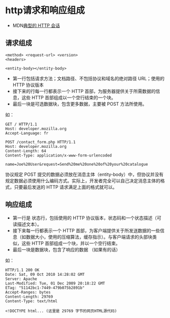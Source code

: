 # http请求和响应组成

- MDN[典型的 HTTP 会话](https://developer.mozilla.org/zh-CN/docs/Web/HTTP/Session)

## 请求组成
```
<method> <request-url> <version>
<headers>
 
<entity-body></entity-body>
```

- 第一行包括请求方法；文档路径、不包括协议和域名的绝对路径 URL；使用的 HTTP 协议版本
- 接下来的行每一行都表示一个 HTTP 首部，为服务器提供关于所需数据的信息，这些 HTTP 首部组成以一个空行结束的一个块。
- 最后一块是可选数据块，包含更多数据，主要被 POST 方法所使用。

如：
```
GET / HTTP/1.1
Host: developer.mozilla.org
Accept-Language: fr

```

```
POST /contact_form.php HTTP/1.1
Host: developer.mozilla.org
Content-Length: 64
Content-Type: application/x-www-form-urlencoded

name=Joe%20User&request=Send%20me%20one%20of%20your%20catalogue
```
协议规定 POST 提交的数据必须放在消息主体（entity-body）中，但协议并没有规定数据必须使用什么编码方式。实际上，开发者完全可以自己决定消息主体的格式，只要最后发送的 HTTP 请求满足上面的格式就可以。

## 响应组成

- 第一行是 状态行，包括使用的 HTTP 协议版本，状态码和一个状态描述（可读描述文本）。
- 接下来每一行都表示一个 HTTP 首部，为客户端提供关于所发送数据的一些信息（如数据大小，使用的压缩算法，缓存指示）。与客户端请求的头部块类似，这些 HTTP 首部组成一个块，并以一个空行结束。
- 最后一块是数据块，包含了响应的数据 （如果有的话）

如：
```
HTTP/1.1 200 OK
Date: Sat, 09 Oct 2010 14:28:02 GMT
Server: Apache
Last-Modified: Tue, 01 Dec 2009 20:18:22 GMT
ETag: "51142bc1-7449-479b075b2891b"
Accept-Ranges: bytes
Content-Length: 29769
Content-Type: text/html

<!DOCTYPE html... (这里是 29769 字节的网页HTML源代码)
```




